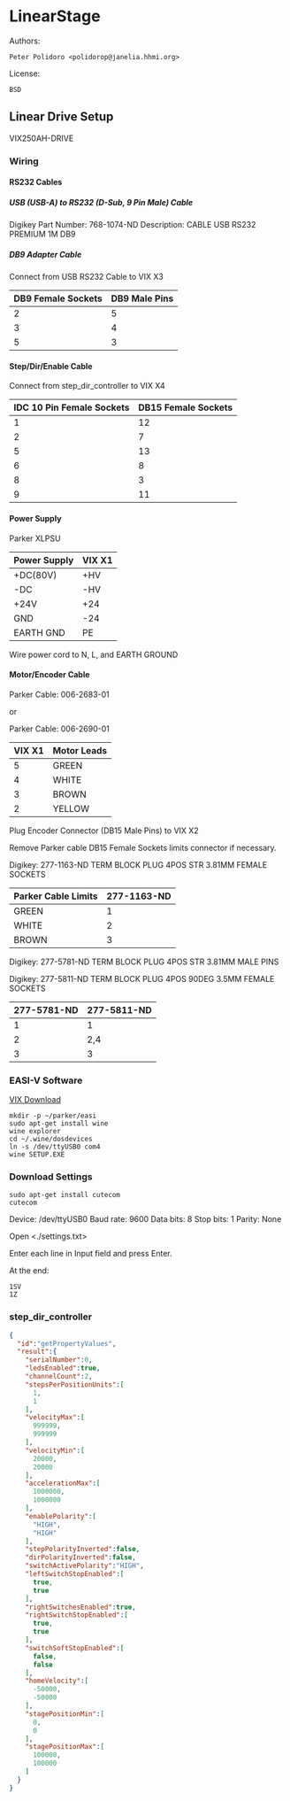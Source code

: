 # LinearStage

Authors:

    Peter Polidoro <polidorop@janelia.hhmi.org>

License:

    BSD

## Linear Drive Setup

VIX250AH-DRIVE

### Wiring

#### RS232 Cables

##### USB (USB-A) to RS232 (D-Sub, 9 Pin Male) Cable

Digikey Part Number: 768-1074-ND
Description: CABLE USB RS232 PREMIUM 1M DB9

##### DB9 Adapter Cable

Connect from USB RS232 Cable to VIX X3

| DB9 Female Sockets | DB9 Male Pins |
|--------------------|---------------|
| 2                  | 5             |
| 3                  | 4             |
| 5                  | 3             |

#### Step/Dir/Enable Cable

Connect from step_dir_controller to VIX X4

| IDC 10 Pin Female Sockets | DB15 Female Sockets |
|---------------------------|---------------------|
| 1                         | 12                  |
| 2                         | 7                   |
| 5                         | 13                  |
| 6                         | 8                   |
| 8                         | 3                   |
| 9                         | 11                  |

#### Power Supply

Parker XLPSU

| Power Supply | VIX X1 |
|--------------|--------|
| +DC(80V)     | +HV    |
| -DC          | -HV    |
| +24V         | +24    |
| GND          | -24    |
| EARTH GND    | PE     |

Wire power cord to N, L, and EARTH GROUND


#### Motor/Encoder Cable

Parker Cable: 006-2683-01

or

Parker Cable: 006-2690-01

| VIX X1 | Motor Leads |
|--------|-------------|
| 5      | GREEN       |
| 4      | WHITE       |
| 3      | BROWN       |
| 2      | YELLOW      |

Plug Encoder Connector (DB15 Male Pins) to VIX X2

Remove Parker cable DB15 Female Sockets limits connector if necessary.

Digikey: 277-1163-ND
TERM BLOCK PLUG 4POS STR 3.81MM
FEMALE SOCKETS

| Parker Cable Limits| 277-1163-ND |
|--------------------|-------------|
| GREEN              | 1           |
| WHITE              | 2           |
| BROWN              | 3           |

Digikey: 277-5781-ND
TERM BLOCK PLUG 4POS STR 3.81MM
MALE PINS

Digikey: 277-5811-ND
TERM BLOCK PLUG 4POS 90DEG 3.5MM
FEMALE SOCKETS

| 277-5781-ND | 277-5811-ND |
|-------------|-------------|
| 1           | 1           |
| 2           | 2,4         |
| 3           | 3           |

### EASI-V Software

[VIX Download](http://www.parker.com/portal/site/PARKER/menuitem.de7b26ee6a659c147cf26710237ad1ca/?vgnextoid=fcc9b5bbec622110VgnVCM10000032a71dacRCRD&vgnextdiv=&vgnextcatid=3216398&vgnextcat=VIX+DOWNLOADS&Wtky=&vgnextfmt=EN)

```shell
mkdir -p ~/parker/easi
sudo apt-get install wine
wine explorer
cd ~/.wine/dosdevices
ln -s /dev/ttyUSB0 com4
wine SETUP.EXE
```

### Download Settings

```shell
sudo apt-get install cutecom
cutecom
```

Device: /dev/ttyUSB0
Baud rate: 9600
Data bits: 8
Stop bits: 1
Parity: None

Open <./settings.txt>

Enter each line in Input field and press Enter.

At the end:

```shell
1SV
1Z
```

### step_dir_controller

```json
{
  "id":"getPropertyValues",
  "result":{
    "serialNumber":0,
    "ledsEnabled":true,
    "channelCount":2,
    "stepsPerPositionUnits":[
      1,
      1
    ],
    "velocityMax":[
      999999,
      999999
    ],
    "velocityMin":[
      20000,
      20000
    ],
    "accelerationMax":[
      1000000,
      1000000
    ],
    "enablePolarity":[
      "HIGH",
      "HIGH"
    ],
    "stepPolarityInverted":false,
    "dirPolarityInverted":false,
    "switchActivePolarity":"HIGH",
    "leftSwitchStopEnabled":[
      true,
      true
    ],
    "rightSwitchesEnabled":true,
    "rightSwitchStopEnabled":[
      true,
      true
    ],
    "switchSoftStopEnabled":[
      false,
      false
    ],
    "homeVelocity":[
      -50000,
      -50000
    ],
    "stagePositionMin":[
      0,
      0
    ],
    "stagePositionMax":[
      100000,
      100000
    ]
  }
}
```
